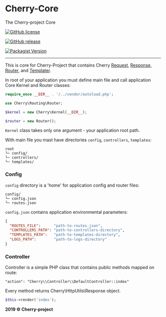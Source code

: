 # Cherry-Core
The Cherry-project Core

[![GitHub license](https://img.shields.io/github/license/cherry-framework/core.svg)](https://github.com/cherry-framework/core/blob/master/LICENSE)

[![GitHub release](https://img.shields.io/github/release/cherry-framework/core.svg)](https://github.com/cherry-framework/core/releases)

[![Packagist Version](https://img.shields.io/packagist/v/cherry-project/core.svg "Packagist Version")](https://packagist.org/packages/cherry-project/core "Packagist Version")

------------

This is core for Cherry-Project that contains Cherry [Request](https://github.com/ABGEO07/cherry-request),
[Response](https://github.com/ABGEO07/cherry-response), [Router](https://github.com/ABGEO07/cherry-router),
and [Templater](https://github.com/ABGEO07/cherry-templater).

In root of your application you must define main file and call application Core Kernel
and Router classes:

```php
require_once __DIR__ . '/../vendor/autoload.php';

use Cherry\Routing\Router;

$kernel = new Cherry\Kernel(__DIR__);

$router = new Router();
```

`Kernel` class takes only one argument - your application root path.

With main file you mast have directories `config`, `controllers`, `templates`:

```
root
└─ config/
└─ controllers/
└─ templates/
```

### Config

`config` directory is a 'home' for application config and router files:
```
config/
└─ config.json
└─ routes.json
```

`config.json` contains application environmental parameters:
```json
{
  "ROUTES_FILE":      "path-to-routes.json",
  "CONTROLLERS_PATH": "path-to-controllers-directory",
  "TEMPLATES_PATH":   "path-to-templates-directory",
  "LOGS_PATH":        "path-to-logs-directory"
}
```

### Controller

Controller is a simple PHP class that contains public methods mapped on route:
```
"action": "Cherry\\Controller\\DefaultController::index"
```

Every method returns Cherry\HttpUtils\Response object.

```php
$this->render('index');
```

**2019 &copy; Cherry-project**
